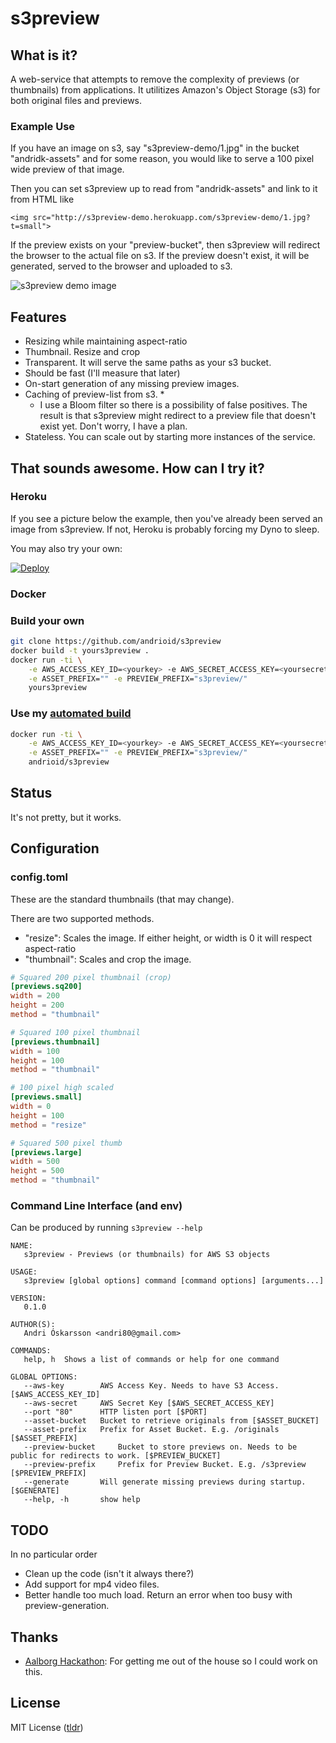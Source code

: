 # s3preview

## What is it?

A web-service that attempts to remove the complexity of previews (or thumbnails) from applications. It utilitizes Amazon's Object Storage (s3) for both original files and previews.

### Example Use

If you have an image on s3, say "s3preview-demo/1.jpg" in the bucket "andridk-assets" and for some reason, you would like to serve a 100 pixel wide preview of that image.

Then you can set s3preview up to read from "andridk-assets" and link to it from HTML like

```
<img src="http://s3preview-demo.herokuapp.com/s3preview-demo/1.jpg?t=small">
```

If the preview exists on your "preview-bucket", then s3preview will redirect the browser to the actual file on s3. If the preview doesn't exist, it will be generated, served to the browser and uploaded to s3.

![s3preview demo image](http://s3preview-demo.herokuapp.com/s3preview-demo/1.jpg?t=small)

## Features

- Resizing while maintaining aspect-ratio
- Thumbnail. Resize and crop
- Transparent. It will serve the same paths as your s3 bucket.
- Should be fast (I'll measure that later)
- On-start generation of any missing preview images.
- Caching of preview-list from s3. *
	- I use a Bloom filter so there is a possibility of false positives. The result is that s3preview might redirect to a preview file that doesn't exist yet. Don't worry, I have a plan.
- Stateless. You can scale out by starting more instances of the service.


## That sounds awesome. How can I try it?

### Heroku

If you see a picture below the example, then you've already been served an image from s3preview. If not, Heroku is probably forcing my Dyno to sleep.

You may also try your own: 

[![Deploy](https://www.herokucdn.com/deploy/button.png)](https://heroku.com/deploy?template=https://github.com/andrioid/s3preview/tree/master)

### Docker

### Build your own

```bash
git clone https://github.com/andrioid/s3preview
docker build -t yours3preview .
docker run -ti \
	-e AWS_ACCESS_KEY_ID=<yourkey> -e AWS_SECRET_ACCESS_KEY=<yoursecret> -e ASSET_BUCKET=<yourassetbucket> -e PREVIEW_BUCKET=<yourpreviewbucket> \
	-e ASSET_PREFIX="" -e PREVIEW_PREFIX="s3preview/"
	yours3preview 
```

### Use my [automated build](https://registry.hub.docker.com/u/andrioid/s3preview/)

```bash
docker run -ti \
	-e AWS_ACCESS_KEY_ID=<yourkey> -e AWS_SECRET_ACCESS_KEY=<yoursecret> -e ASSET_BUCKET=<yourassetbucket> -e PREVIEW_BUCKET=<yourpreviewbucket> \
	-e ASSET_PREFIX="" -e PREVIEW_PREFIX="s3preview/"
	andrioid/s3preview
```

## Status

It's not pretty, but it works.


## Configuration

### config.toml
These are the standard thumbnails (that may change). 

There are two supported methods.

- "resize": Scales the image. If either height, or width is 0 it will respect aspect-ratio
- "thumbnail": Scales and crop the image.

```toml
# Squared 200 pixel thumbnail (crop)
[previews.sq200]
width = 200
height = 200
method = "thumbnail"

# Squared 100 pixel thumbnail
[previews.thumbnail]
width = 100
height = 100
method = "thumbnail"

# 100 pixel high scaled
[previews.small]
width = 0
height = 100
method = "resize"

# Squared 500 pixel thumb 
[previews.large]
width = 500
height = 500
method = "thumbnail"
```

### Command Line Interface (and env)

Can be produced by running `s3preview --help`

```
NAME:
   s3preview - Previews (or thumbnails) for AWS S3 objects

USAGE:
   s3preview [global options] command [command options] [arguments...]

VERSION:
   0.1.0

AUTHOR(S): 
   Andri Óskarsson <andri80@gmail.com> 

COMMANDS:
   help, h	Shows a list of commands or help for one command
   
GLOBAL OPTIONS:
   --aws-key 		AWS Access Key. Needs to have S3 Access. [$AWS_ACCESS_KEY_ID]
   --aws-secret 	AWS Secret Key [$AWS_SECRET_ACCESS_KEY]
   --port "80"		HTTP listen port [$PORT]
   --asset-bucket 	Bucket to retrieve originals from [$ASSET_BUCKET]
   --asset-prefix 	Prefix for Asset Bucket. E.g. /originals [$ASSET_PREFIX]
   --preview-bucket 	Bucket to store previews on. Needs to be public for redirects to work. [$PREVIEW_BUCKET]
   --preview-prefix 	Prefix for Preview Bucket. E.g. /s3preview [$PREVIEW_PREFIX]
   --generate		Will generate missing previews during startup. [$GENERATE]
   --help, -h		show help
```

## TODO

In no particular order

- Clean up the code (isn't it always there?)
- Add support for mp4 video files.
- Better handle too much load. Return an error when too busy with preview-generation.

## Thanks
- [Aalborg Hackathon](https://www.linkedin.com/groups/Aalborg-Hackathon-7453429/about): For getting me out of the house so I could work on this.

## License

MIT License ([tldr](https://tldrlegal.com/license/mit-license))